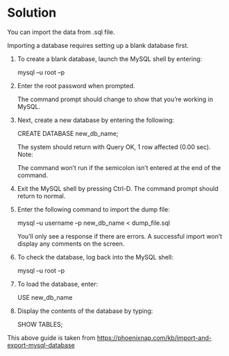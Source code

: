 # Solution

You can import the data from .sql file.

Importing a database requires setting up a blank database first.

1. To create a blank database, launch the MySQL shell by entering:

    mysql –u root –p

2. Enter the root password when prompted.

    The command prompt should change to show that you’re working in MySQL.

3. Next, create a new database by entering the following:

    CREATE DATABASE new_db_name;

    The system should return with Query OK, 1 row affected (0.00 sec). Note:

    The command won’t run if the semicolon isn’t entered at the end of the command.

4. Exit the MySQL shell by pressing Ctrl-D.
    The command prompt should return to normal.

5. Enter the following command to import the dump file:

    mysql –u username –p new_db_name < dump_file.sql

    You’ll only see a response if there are errors.
    A successful import won’t display any comments on the screen.

6. To check the database, log back into the MySQL shell:

   mysql –u root –p

7. To load the database, enter:

    USE new_db_name

8. Display the contents of the database by typing:

    SHOW TABLES;

This above guide is taken from
https://phoenixnap.com/kb/import-and-export-mysql-database
